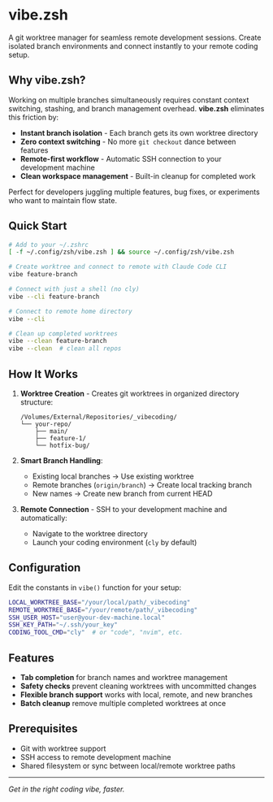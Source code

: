 # vibe.zsh

A git worktree manager for seamless remote development sessions. Create isolated branch environments and connect instantly to your remote coding setup.

## Why vibe.zsh?

Working on multiple branches simultaneously requires constant context switching, stashing, and branch management overhead. **vibe.zsh** eliminates this friction by:

- **Instant branch isolation** - Each branch gets its own worktree directory
- **Zero context switching** - No more `git checkout` dance between features
- **Remote-first workflow** - Automatic SSH connection to your development machine
- **Clean workspace management** - Built-in cleanup for completed work

Perfect for developers juggling multiple features, bug fixes, or experiments who want to maintain flow state.

## Quick Start

```bash
# Add to your ~/.zshrc
[ -f ~/.config/zsh/vibe.zsh ] && source ~/.config/zsh/vibe.zsh

# Create worktree and connect to remote with Claude Code CLI
vibe feature-branch

# Connect with just a shell (no cly)
vibe --cli feature-branch

# Connect to remote home directory
vibe --cli

# Clean up completed worktrees
vibe --clean feature-branch
vibe --clean  # clean all repos
```

## How It Works

1. **Worktree Creation** - Creates git worktrees in organized directory structure:
   ```
   /Volumes/External/Repositories/_vibecoding/
   └── your-repo/
       ├── main/
       ├── feature-1/
       └── hotfix-bug/
   ```

2. **Smart Branch Handling**:
   - Existing local branches → Use existing worktree
   - Remote branches (`origin/branch`) → Create local tracking branch
   - New names → Create new branch from current HEAD

3. **Remote Connection** - SSH to your development machine and automatically:
   - Navigate to the worktree directory
   - Launch your coding environment (`cly` by default)

## Configuration

Edit the constants in `vibe()` function for your setup:

```bash
LOCAL_WORKTREE_BASE="/your/local/path/_vibecoding"
REMOTE_WORKTREE_BASE="/your/remote/path/_vibecoding" 
SSH_USER_HOST="user@your-dev-machine.local"
SSH_KEY_PATH="~/.ssh/your_key"
CODING_TOOL_CMD="cly"  # or "code", "nvim", etc.
```

## Features

- **Tab completion** for branch names and worktree management
- **Safety checks** prevent cleaning worktrees with uncommitted changes
- **Flexible branch support** works with local, remote, and new branches
- **Batch cleanup** remove multiple completed worktrees at once

## Prerequisites

- Git with worktree support
- SSH access to remote development machine
- Shared filesystem or sync between local/remote worktree paths

---

*Get in the right coding vibe, faster.*